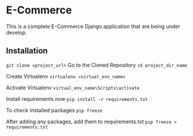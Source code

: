 # E-Commerce
This is a complete E-Commerce Django application that are being under develop.

## Installation
``git clone <project_url>``
Go to the Cloned Repository
``cd project_dir_name``

Create Virtualenv
``virtualenv <virtual_env_name>``

Activate Virtualenv
``virtual_env_name\Scripts\activate``

Install requirements now
``pip install -r requirements.txt``

To check installed packages
``pip freeze``

After adding any packages, add them to requirements.txt
``pip freeze > requirements.txt``